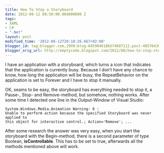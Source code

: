 ```yaml
---
title: How To Stop a Storyboard
date: 2012-08-12 08:50:00.004000000 Z
tags:
- XAML
- C#
- ".Net"
layout: post
modified_time: '2012-08-12T20:18:26.667+02:00'
blogger_id: tag:blogger.com,1999:blog-8459046186574607112.post-4057643004216424340
blogger_orig_url: http://emptycode.blogspot.com/2012/08/how-to-stop-storyboard.html
---
```


I have an application with a storyboard, which turns a icon that indicates that the application is currently busy. Because I don’t have any chance to know, how long the application will be busy, the RepeatBehavior on the application is set to Forever and I have to stop it manually.

OK, seams to be easy, the storyboard has everything needed to stop it, a Pause-, Stop- and Remove-method, but somehow, nothing works. After some time I detected one line in the Output-Window of Visual Studio:

    System.Windows.Media.Animation Warning: 6 :
    Unable to perform action because the specified Storyboard was never applied to
    this object for interactive control.; Action='Remove'; ...

After some research the answer was very easy, when you start the storyboard with the Begin-method, there is a second parameter of type Boolean, **isControllable**. This has to be set to true, afterwards all the methods mentioned above will work.
